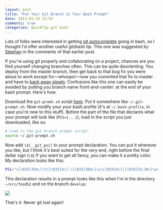 ```yaml
---
layout: post
title: "Put Your Git Branch in Your Bash Prompt"
date: 2013-01-24 21:54
comments: true
categories: QuickTip git bash
---
```


Lots of folks were interested in getting [git autocomplete](http://code-worrier.com/blog/autocomplete-git/) going in bash, so I thought I'd offer another useful git/bash tip.
This one was suggested by [Stephan](http://twitter.com/S_2K) in the comments of that earlier post.

If you're using git properly and collaborating on a project, chances are you find yourself changing branches often.
This can be quite disorienting.
You deploy from the master branch, then get back to that bug fix you were about to work except for—whoops!—now you commited that fix to master and have to [back away slowly](http://d22zlbw5ff7yk5.cloudfront.net/images/cm-23141-050624c7335479.gif).
Confusions like this one can easily be avoided by putting you branch name front-and-center: at the end of your bash prompt.
Here's how.

<!-- more -->

Download the `git-promt.sh` script [here](https://github.com/git/git/blob/master/contrib/completion/git-prompt.sh).
Put it somewhere like `~/.git-prompt.sh`.
Now modify your your bash profile (it's at `~/.bash-profile`, in case you're new to this stuff).
Before the part of the file that declares what your prompt will look like (`PS1=[...]`), load in the script you just downloaded, like so:

``` bash
# Load in the git branch prompt script.
source ~/.git-prompt.sh
```

Now add `\$(__git_ps1)` to your prompt declaration.
You can put it wherever you like, but I think it's best suited for the very end, right before the final dollar sign (`\$`)
If you want to get all fancy, you can make it a pretty color.
My declaration looks like this:

``` bash
PS1="\[\033[35m\]\t\[\033[m\]-\[\033[36m\]\u\[\033[m\]\[\033[33;3m\]\w\[\033[m\]\$(__git_ps1)\$ "
```

This declaration results in a prompt looks like this when I'm in the directory `~/src/food52` and on the branch `develop`:

![](http://f.cl.ly/items/0V2V0N0P2I0F2O101x18/Screen%20Shot%202013-01-24%20at%2010.17.52%20PM.png)

That's it. Never git lost again!
